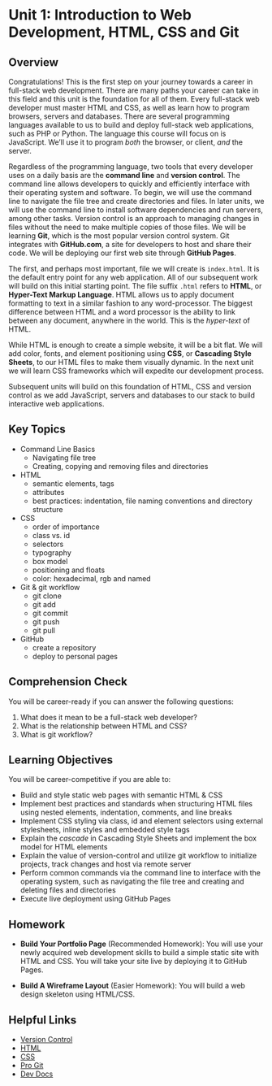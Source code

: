 # Unit 1: Introduction to Web Development, HTML, CSS and Git
## Overview
Congratulations! This is the first step on your journey towards a career in full-stack web development. There are many paths your career can take in this field and this unit is the foundation for all of them. Every full-stack web developer must master HTML and CSS, as well as learn how to program browsers, servers and databases. There are several programming languages available to us to build and deploy full-stack web applications, such as PHP or Python. The language this course will focus on is JavaScript. We’ll use it to program _both_ the browser, or client, _and_ the server.

Regardless of the programming language, two tools that every developer uses on a daily basis are the **command line** and **version control**. The command line allows developers to quickly and efficiently interface with their operating system and software. To begin, we will use the command line to navigate the file tree and create directories and files. In later units, we will use the command line to install software dependencies and run servers, among other tasks. Version control is an approach to managing changes in files without the need to make multiple copies of those files. We will be learning **Git**, which is the most popular version control system. Git integrates with **GitHub.com**, a site for developers to host and share their code. We will be deploying our first web site through **GitHub Pages**.

The first, and perhaps most important, file we will create is `index.html`. It is the default entry point for any web application. All of our subsequent work will build on this initial starting point. The file suffix `.html` refers to **HTML**, or **Hyper-Text Markup Language**. HTML allows us to apply document formatting to text in a similar fashion to any word-processor. The biggest difference between HTML and a word processor is the ability to link between any document, anywhere in the world. This is the _hyper-text_ of HTML.

While HTML is enough to create a simple website, it will be a bit flat. We will add color, fonts, and element positioning using **CSS**, or **Cascading Style Sheets**, to our HTML files to make them visually dynamic. In the next unit we will learn CSS frameworks which will expedite our development process.

Subsequent units will build on this foundation of HTML, CSS and version control as we add JavaScript, servers and databases to our stack to build interactive web applications.

## Key Topics
* Command Line Basics
  * Navigating file tree
  * Creating, copying and removing files and directories
* HTML
  * semantic elements, tags
  * attributes
  * best practices: indentation, file naming conventions and directory structure
* CSS
  * order of importance
  * class vs. id
  * selectors
  * typography
  * box model
  * positioning and floats
  * color: hexadecimal, rgb and named
* Git & git workflow
  * git clone
  * git add
  * git commit
  * git push
  * git pull
* GitHub
  * create a repository
  * deploy to personal pages

## Comprehension Check
You will be career-ready if you can answer the following questions:
1. What does it mean to be a full-stack web developer?
2. What is the relationship between HTML and CSS?
3. What is git workflow?

## Learning Objectives
You will be career-competitive if you are able to:
* Build and style static web pages with semantic HTML & CSS
* Implement best practices and standards when structuring HTML files using nested elements, indentation, comments, and line breaks
* Implement CSS styling via class, id and element selectors using external stylesheets, inline styles and embedded style tags
* Explain the _cascade_ in Cascading Style Sheets and implement the box model for HTML elements
* Explain the value of version-control and utilize git workflow to initialize projects, track changes and host via remote server
* Perform common commands via the command line to interface with the operating system, such as navigating the file tree and creating and deleting files and directories
* Execute live deployment using GitHub Pages

## Homework
* **Build Your Portfolio Page** (Recommended Homework): You will use your newly acquired web development skills to build a simple static site with HTML and CSS. You will take your site live by deploying it to GitHub Pages.

* **Build A Wireframe Layout** (Easier Homework): You will build a web design skeleton using HTML/CSS.

## Helpful Links
* [Version Control](https://en.wikipedia.org/wiki/Version_control)
* [HTML](https://developer.mozilla.org/en-US/docs/Web/HTML)
* [CSS](https://developer.mozilla.org/en-US/docs/Web/CSS)
* [Pro Git](https://git-scm.com/book/en/v2)
* [Dev Docs](https://devdocs.io/)
